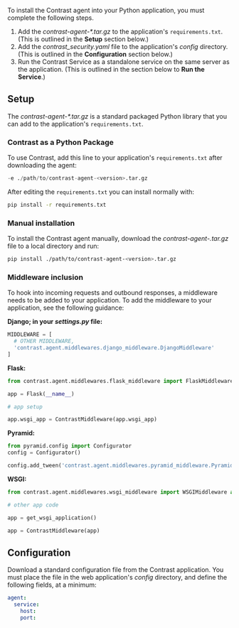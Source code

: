<!--
title: "Python Agent Installation"
description: "Installing the Python Agent"
tags: "python agent installation"
-->


To install the Contrast agent into your Python application, you must complete the following steps.  

1. Add the <i>contrast-agent-*.tar.gz</i> to the application's `requirements.txt`. (This is outlined in the <b>Setup</b> section below.) 
2. Add the *contrast_security.yaml* file to the application's *config* directory. (This is outlined in the **Configuration** section below.)
3. Run the Contrast Service as a standalone service on the same server as the application. (This is outlined in the section below to **Run the Service**.)

## Setup

The <i>contrast-agent-*.tar.gz</i> is a standard packaged Python library that you can add to the application's `requirements.txt`.

### Contrast as a Python Package

To use Contrast, add this line to your application's `requirements.txt` after downloading the agent:

``` python
-e ./path/to/contrast-agent-<version>.tar.gz
```

After editing the `requirements.txt` you can install normally with:

``` bash
pip install -r requirements.txt
```

### Manual installation

To install the Contrast agent manually, download the <i>contrast-agent-<version>.tar.gz</i> file to a local directory and run:

``` bash
pip install ./path/to/contrast-agent-<version>.tar.gz
``` 

### Middleware inclusion

To hook into incoming requests and outbound responses, a middleware needs to be added to your application. To add the middleware to your application, see the following guidance:


**Django; in your *settings.py* file:**

``` python
MIDDLEWARE = [
  # OTHER MIDDLEWARE,
  'contrast.agent.middlewares.django_middleware.DjangoMiddleware'
]
```

**Flask:**

``` python
from contrast.agent.middlewares.flask_middleware import FlaskMiddleware as ContrastMiddleware

app = Flask(__name__)

# app setup

app.wsgi_app = ContrastMiddleware(app.wsgi_app)
```

**Pyramid:**

``` python
from pyramid.config import Configurator
config = Configurator()

config.add_tween('contrast.agent.middlewares.pyramid_middleware.PyramidMiddleware')
```

**WSGI:**

``` python
from contrast.agent.middlewares.wsgi_middleware import WSGIMiddleware as ContrastMiddleware

# other app code

app = get_wsgi_application()

app = ContrastMiddleware(app)
```

## Configuration

Download a standard configuration file from the Contrast application. You must place the file in the web application's *config* directory, and define the following fields, at a minimum:

``` yaml
agent:
  service:
    host: 
    port:
```
